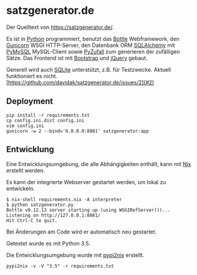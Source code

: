 satzgenerator.de
================

Der Quelltext von https://satzgenerator.de/.

Es ist in [Python](https://www.python.org/) programmiert, benutzt das [Bottle](http://bottlepy.org/docs/stable/) Webframework, den [Gunicorn](http://docs.gunicorn.org/en/stable/index.html) WSGI HTTP-Server, den Datenbank ORM [SQLAlchemy](https://www.sqlalchemy.org/) mit [PyMySQL](https://pymysql.readthedocs.io/en/latest/) MySQL-Client sowie [PyZufall](http://pyzufall.readthedocs.org/de/latest/) zum generieren der zufälligen Sätze. Das Frontend ist mit [Bootstrap](http://getbootstrap.com/) und [jQuery](http://jquery.com/) gebaut.

Generell wird auch [SQLite](https://www.sqlite.org/) unterstützt, z.B. für Testzwecke. Aktuell funktioniert es nicht. [https://github.com/davidak/satzgenerator.de/issues/2](#2)

Deployment
----------

```
pip install -r requirements.txt
cp config.ini.dist config.ini
vim config.ini
gunicorn -w 2 --bind='0.0.0.0:8081' satzgenerator:app
```

Entwicklung
-----------

Eine Entwicklungsumgebung, die alle Abhängigkeiten enthält, kann mit [Nix](http://nixos.org/nix/) erstellt werden.

Es kann der integrierte Webserver gestartet werden, um lokal zu entwickeln.

```
$ nix-shell requirements.nix -A interpreter
$ python satzgenerator.py
Bottle v0.12.13 server starting up (using WSGIRefServer())...
Listening on http://127.0.0.1:8081/
Hit Ctrl-C to quit.
```

Bei Änderungen am Code wird er automatisch neu gestartet.

Getestet wurde es mit Python 3.5.

Die Entwicklungsumgebung wurde mit [pypi2nix](https://github.com/garbas/pypi2nix) erstellt.

```
pypi2nix -v -V "3.5" -r requirements.txt
```
